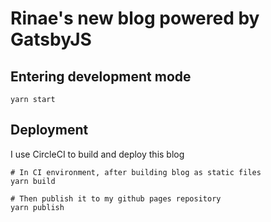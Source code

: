 # Rinae's new blog powered by GatsbyJS

## Entering development mode

```shell
yarn start
```

## Deployment

I use CircleCI to build and deploy this blog

```
# In CI environment, after building blog as static files
yarn build

# Then publish it to my github pages repository
yarn publish
```
